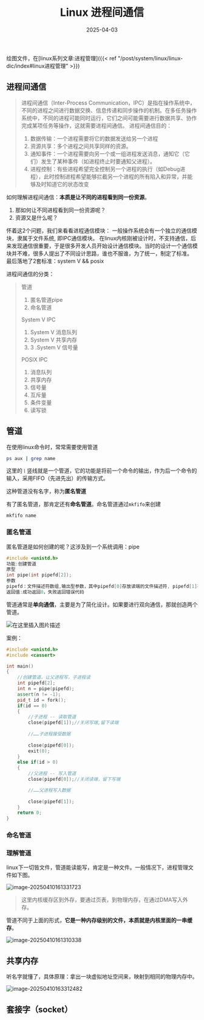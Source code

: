 ﻿---
title: "Linux 进程间通信"
description: "从入门到精通的 Linux 进程间通信"
date: 2025-04-03
slug: "linux-process-communication"
categories:
    - linux
tags:
    - linux进程间通信
---





绘图文件，在[linux系列文章:进程管理]({{< ref "/post/system/linux/linux-dic/index#linux进程管理" >}})



## 进程间通信

>进程间通信（Inter-Process Communication，IPC）是指在操作系统中，不同的进程之间进行数据交换、信息传递和同步操作的机制。在多任务操作系统中，不同的进程可能同时运行，它们之间可能需要进行数据共享、协作完成某项任务等操作，这就需要进程间通信。
>进程间通信目的：
>
>1. 数据传输：一个进程需要将它的数据发送给另一个进程
>2. 资源共享：多个进程之间共享同样的资源。
>3. 通知事件：一个进程需要向另一个或一组进程发送消息，通知它（它们）发生了某种事件（如进程终止时要通知父进程）。
>4. 进程控制：有些进程希望完全控制另一个进程的执行（如Debug进程），此时控制进程希望能够拦截另一个进程的所有陷入和异常，并能够及时知道它的状态改变



如何理解进程间通信：**本质是让不同的进程看到同一份资源**。

1. 那如何让不同进程看到同一份资源呢？
2. 资源又是什么呢？

 怀着这2个问题，我们来看看进程通信模块：
 一般操作系统会有一个独立的通信模块，隶属于文件系统, 即IPC通信模块。
在linux内核刚被设计时，不支持通信，后来发现通信很重要，于是很多开发人员开始设计通信模块。当时的设计一个通信模块并不难，很多人提出了不同设计思路，谁也不服谁，为了统一，制定了标准。
最后落地了2套标准：system V && posix


进程间通信的分类：

>管道
>
>1. 匿名管道pipe
>2. 命名管道
>
>System V IPC
>
>1. System V 消息队列
>2. System V 共享内存
> 3. 3 .System V 信号量
>
>POSIX IPC
>
>1. 消息队列
>2. 共享内存
>3. 信号量
>4. 互斥量
>5. 条件变量
>6. 读写锁





## 管道

在使用linux命令时，常常需要使用管道

```bash
ps aux | grep name
```

这里的`丨`竖线就是一个管道，它的功能是将前一个命令的输出，作为后一个命令的输入，采用FIFO（先进先出）的传输方式。

这种管道没有名字，称为**匿名管道**

有了匿名管道，那肯定还有**命名管道**。命名管道通过`mkfifo`来创建

```
mkfifo name
```



### 匿名管道

匿名管道是如何创建的呢？这涉及到一个系统调用：pipe

```c
#include <unistd.h>
功能:创建管道
原型
int pipe(int pipefd[2]);
参数
pipefd：文件描述符数组,输出型参数，其中pipefd[0]存放读端的文件描述符, pipefd[1]存放读端的文件描述符
返回值:成功返回0，失败返回错误代码
```

管道通常是**单向通信**，主要是为了简化设计。如果要进行双向通信，那就创造两个管道。



![在这里插入图片描述](image/e7a92bfb9c5e2004ff90217301b04c91.png)

案例：

```cpp
#include <unistd.h>
#include <cassert>

int main()
{
    //创建管道，让父进程写，子进程读
    int pipefd[2];
    int n = pipe(pipefd);
    assert(n != -1);
    pid_t id = fork();
    if(id == 0)
    {
        //子进程 -- 读取管道
        close(pipefd[1]);//关闭写端,留下读端
        
        //……子进程接受数据
 
        close(pipefd[0]);
        exit(0);
    }
    else if(id > 0)
    {
        //父进程 -- 写入管道
        close(pipefd[0]);//关闭读端，留下写端

        //……父进程写入数据 
        
        close(pipefd[1]);
    }
    return 0;
}
```



### 命名管道





### 理解管道



linux下一切皆文件，管道能读能写，肯定是一种文件。一般情况下，进程管理文件如下图。

![image-20250410161331723](image/image-20250410161331723.png)

> 这里内核缓存区到外存，要通过页表，到物理内存，在通过DMA写入外存。

管道不同于上面的形式，**它是一种内存级别的文件，本质就是内核里面的一串缓存**。

![image-20250410161310338](image/image-20250410161310338.png)





## 共享内存

听名字就懂了，具体原理：拿出一块虚拟地址空间来，映射到相同的物理内存中。

![image-20250410163312482](image/image-20250410163312482.png)







## 套接字（socket）

